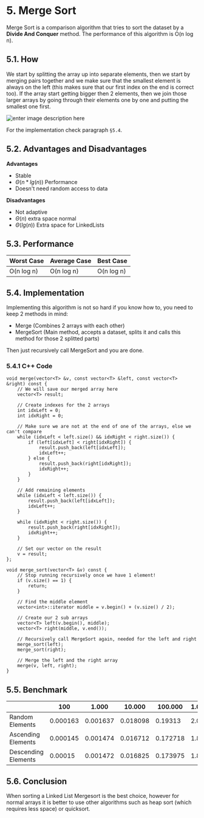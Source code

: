 # 5. Merge Sort
Merge Sort is a comparison algorithm that tries to sort the dataset by a **Divide And Conquer** method. The performance of this algorithm is O(n log n).

## 5.1. How

We start by splitting the array up into separate elements, then we start by merging pairs together and we make sure that the smallest element is always on the left (this makes sure that our first index on the end is correct too). If the array start getting bigger then 2 elements, then we join those larger arrays by going through their elements one by one and putting the smallest one first.

![enter image description here](https://lh5.googleusercontent.com/-lIq0bLrtHrU/VQWdT-Ncq3I/AAAAAAAAKjU/P4TQ0-766wY/s0/300px-Merge_sort_algorithm_diagram.png "300px-Merge_sort_algorithm_diagram.png")

For the implementation check paragraph `§5.4`.

## 5.2. Advantages and Disadvantages

**Advantages**
- Stable
- $\Theta(n*lg(n))$ Performance
- Doesn't need random access to data

**Disadvantages**
- Not adaptive
- $\Theta(n)$ extra space normal
- $\Theta(lg(n))$ Extra space for LinkedLists

## 5.3. Performance
|Worst Case|Average Case|Best Case|
|-|-|-|
|O(n log n)|O(n log n)|O(n log n)|

## 5.4. Implementation
Implementing this algorithm is not so hard if you know how to, you need to keep 2 methods in mind:
- Merge (Combines 2 arrays with each other)
- MergeSort (Main method, accepts a dataset, splits it and calls this method for those 2 splitted parts)

Then just recursively call MergeSort and you are done.

### 5.4.1 C++ Code

	void merge(vector<T> &v, const vector<T> &left, const vector<T> &right) const {
		// We will save our merged array here
        vector<T> result;
        
        // Create indexes for the 2 arrays
        int idxLeft = 0;
        int idxRight = 0;
        
        // Make sure we are not at the end of one of the arrays, else we can't compare
        while (idxLeft < left.size() && idxRight < right.size()) {
            if (left[idxLeft] < right[idxRight]) {
                result.push_back(left[idxLeft]);
                idxLeft++;
            } else {
                result.push_back(right[idxRight]);
                idxRight++;
            }
        }
        
        // Add remaining elements
        while (idxLeft < left.size()) {
            result.push_back(left[idxLeft]);
            idxLeft++;
        }
        
        while (idxRight < right.size()) {
            result.push_back(right[idxRight]);
            idxRight++;
        }
        
        // Set our vector on the result
        v = result;
    };
    
    void merge_sort(vector<T> &v) const {
        // Stop running recursively once we have 1 element!
        if (v.size() == 1) {
            return;
        }
        
        // Find the middle element
        vector<int>::iterator middle = v.begin() + (v.size() / 2);
        
        // Create our 2 sub arrays
        vector<T> left(v.begin(), middle);
        vector<T> right(middle, v.end());
        
        // Recursively call MergeSort again, needed for the left and right
        merge_sort(left);
        merge_sort(right);
        
        // Merge the left and the right array
        merge(v, left, right);
    }

## 5.5. Benchmark
|&nbsp;| 100 | 1.000 | 10.000 | 100.000 | 1.000.000
|-|-|-|-|-|-|
|Random Elements|0.000163|0.001637|0.018098|0.19313|2.01314
|Ascending Elements|0.000145|0.001474|0.016712|0.172718|1.85952
|Descending Elements|0.00015|0.001472|0.016825|0.173975|1.84874

## 5.6. Conclusion
When sorting a Linked List Mergesort is the best choice, however for normal arrays it is better to use other algorithms such as heap sort (which requires less space) or quicksort.